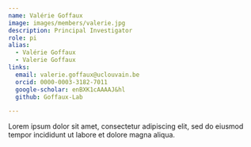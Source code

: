 ```yaml
---
name: Valérie Goffaux
image: images/members/valerie.jpg
description: Principal Investigator
role: pi
alias:
  - Valérie Goffaux
  - Valerie Goffaux
links:
  email: valerie.goffaux@uclouvain.be
  orcid: 0000-0003-3182-7011
  google-scholar: enBXK1cAAAAJ&hl
  github: Goffaux-Lab

---
```


Lorem ipsum dolor sit amet, consectetur adipiscing elit, sed do eiusmod tempor incididunt ut labore et dolore magna aliqua.
